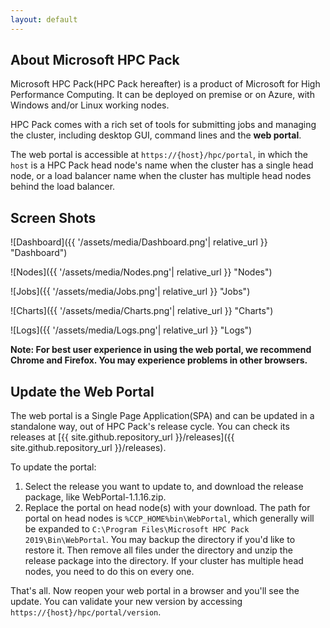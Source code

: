 ```yaml
---
layout: default
---
```


## About Microsoft HPC Pack

Microsoft HPC Pack(HPC Pack hereafter) is a product of Microsoft for High Performance Computing. It can be deployed on premise or on Azure, with Windows and/or Linux working nodes.

HPC Pack comes with a rich set of tools for submitting jobs and managing the cluster, including desktop GUI, command lines and the __web portal__.

The web portal is accessible at `https://{host}/hpc/portal`, in which the `host` is a HPC Pack head node's name when the cluster has a single head node, or a load balancer name when the cluster has multiple head nodes behind the load balancer.

## Screen Shots

![Dashboard]({{ '/assets/media/Dashboard.png'| relative_url }} "Dashboard")

![Nodes]({{ '/assets/media/Nodes.png'| relative_url }} "Nodes")

![Jobs]({{ '/assets/media/Jobs.png'| relative_url }} "Jobs")

![Charts]({{ '/assets/media/Charts.png'| relative_url }} "Charts")

![Logs]({{ '/assets/media/Logs.png'| relative_url }} "Logs")

__Note: For best user experience in using the web portal, we recommend Chrome and Firefox. You may experience problems in other browsers.__

## Update the Web Portal

The web portal is a Single Page Application(SPA) and can be updated in a standalone way, out of HPC Pack's release cycle. You can check its releases at [{{ site.github.repository_url }}/releases]({{ site.github.repository_url }}/releases).

To update the portal:
1. Select the release you want to update to, and download the release package, like WebPortal-1.1.16.zip.
2. Replace the portal on head node(s) with your download. The path for portal on head nodes is `%CCP_HOME%bin\WebPortal`, which generally will be expanded to `C:\Program Files\Microsoft HPC Pack 2019\Bin\WebPortal`. You may backup the directory if you'd like to restore it. Then remove all files under the directory and unzip the release package into the directory. If your cluster has multiple head nodes, you need to do this on every one.

That's all. Now reopen your web portal in a browser and you'll see the update. You can validate your new version by accessing `https://{host}/hpc/portal/version`.
